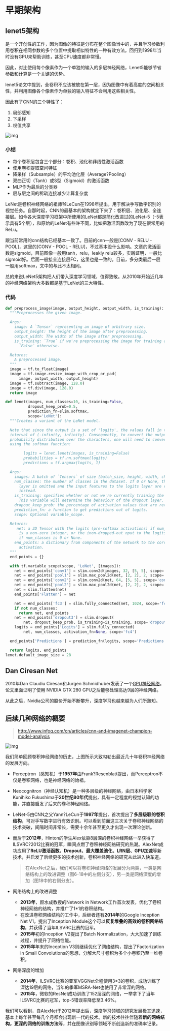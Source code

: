 # 早期架构

## lenet5架构

是一个开创性的工作，因为图像的特征是分布在整个图像当中的，并且学习参数利用卷积在相同参数的多个位置中提取相似特性的一种有效方法。回归到1998年当时没有GPU来帮助训练，甚至CPU速度都非常慢。

因此，对比使用每个像素作为一个单独的输入的多层神经网络，Lenet5能够节省参数和计算是一个关键的优势。

lenet5论文中提到，全卷积不应该被放在第一层，因为图像中有着高度的空间相关性，并利用图像各个像素作为单独的输入特征不会利用这些相关性。

因此有了CNN的三个特性了：

1. 局部感知
2. 下采样
3. 权值共享

![img](https://chenzomi12.github.io/2016/12/13/CNN-Architectures/lenet5.jpg)

### 小结

* 每个卷积层包含三个部分：卷积、池化和非线性激活函数
* 使用卷积提取空间特征
* 降采样（Subsample）的平均池化层（Average?Pooling）
* 双曲正切（Tanh）或S型（Sigmoid）的激活函数
* MLP作为最后的分类器
* 层与层之间的稀疏连接减少计算复杂度

LeNet是卷积神经网络的祖师爷LeCun在1998年提出，用于解决手写数字识别的视觉任务。自那时起，CNN的最基本的架构就定下来了：卷积层、池化层、全连接层。如今各大深度学习框架中所使用的LeNet都是简化改进过的LeNet-5（-5表示具有5个层），和原始的LeNet有些许不同，比如把激活函数改为了现在很常用的ReLu。

跟当前常用的cnn结构已经基本一致了。目前的cnn一般是[CONV - RELU - POOL]，这里的[CONV - POOL - 
RELU]，不过基本没什么影响。文章的激活函数是sigmoid，目前图像一般用tanh，relu，leakly 
relu较多，实践证明，一般比sigmoid好。后面一般接全连接层FC，这里也是一致的。目前，多分类最后一层一般用softmax，文中的与此不太相同。

总的来说LeNet5架构把人们带入深度学习领域，值得致敬。从2010年开始近几年的神经网络架构大多数都是基于LeNet的三大特性。

### 代码

```python
def preprocess_image(image, output_height, output_width, is_training):
  """Preprocesses the given image.

  Args:
    image: A `Tensor` representing an image of arbitrary size.
    output_height: The height of the image after preprocessing.
    output_width: The width of the image after preprocessing.
    is_training: `True` if we're preprocessing the image for training and
      `False` otherwise.

  Returns:
    A preprocessed image.
  """
  image = tf.to_float(image)
  image = tf.image.resize_image_with_crop_or_pad(
      image, output_width, output_height)
  image = tf.subtract(image, 128.0)
  image = tf.div(image, 128.0)
  return image

def lenet(images, num_classes=10, is_training=False,
          dropout_keep_prob=0.5,
          prediction_fn=slim.softmax,
          scope='LeNet'):
  """Creates a variant of the LeNet model.

  Note that since the output is a set of 'logits', the values fall in the
  interval of (-infinity, infinity). Consequently, to convert the outputs to a
  probability distribution over the characters, one will need to convert them
  using the softmax function:

        logits = lenet.lenet(images, is_training=False)
        probabilities = tf.nn.softmax(logits)
        predictions = tf.argmax(logits, 1)

  Args:
    images: A batch of `Tensors` of size [batch_size, height, width, channels].
    num_classes: the number of classes in the dataset. If 0 or None, the logits
      layer is omitted and the input features to the logits layer are returned
      instead.
    is_training: specifies whether or not we're currently training the model.
      This variable will determine the behaviour of the dropout layer.
    dropout_keep_prob: the percentage of activation values that are retained.
    prediction_fn: a function to get predictions out of logits.
    scope: Optional variable_scope.

  Returns:
     net: a 2D Tensor with the logits (pre-softmax activations) if num_classes
      is a non-zero integer, or the inon-dropped-out nput to the logits layer
      if num_classes is 0 or None.
    end_points: a dictionary from components of the network to the corresponding
      activation.
  """
  end_points = {}

  with tf.variable_scope(scope, 'LeNet', [images]):
    net = end_points['conv1'] = slim.conv2d(images, 32, [5, 5], scope='conv1')
    net = end_points['pool1'] = slim.max_pool2d(net, [2, 2], 2, scope='pool1')
    net = end_points['conv2'] = slim.conv2d(net, 64, [5, 5], scope='conv2')
    net = end_points['pool2'] = slim.max_pool2d(net, [2, 2], 2, scope='pool2')
    net = slim.flatten(net)
    end_points['Flatten'] = net

    net = end_points['fc3'] = slim.fully_connected(net, 1024, scope='fc3')
    if not num_classes:
      return net, end_points
    net = end_points['dropout3'] = slim.dropout(
        net, dropout_keep_prob, is_training=is_training, scope='dropout3')
    logits = end_points['Logits'] = slim.fully_connected(
        net, num_classes, activation_fn=None, scope='fc4')

  end_points['Predictions'] = prediction_fn(logits, scope='Predictions')

  return logits, end_points
lenet.default_image_size = 28
```

## Dan Ciresan Net

2010年Dan Claudiu Ciresan和Jurgen Schmidhuber发表了一个[GPU神经网络](http://arxiv.org/abs/1003.0358)。论文里面证明了使用 NVIDIA GTX 280 GPU之后能够处理高达9层的神经网络。

从此之后，Nvidia公司的股价开始不断攀升，深度学习也越来越为人们所熟知。

## 后续几种网络的概要

> http://www.infoq.com/cn/articles/cnn-and-imagenet-champion-model-analysis

![img](assets/net.jpg)

我们简单回顾卷积神经网络的历史，上图所示大致勾勒出最近几十年卷积神经网络的发展方向。

* Perceptron（感知机）于**1957年**由Frank?Resenblatt提出，而Perceptron不仅是卷积网络，也是神经网络的始祖。

* Neocognitron（神经认知机）是一种多层级的神经网络，由日本科学家Kunihiko Fukushima于**20世纪80年代**提出，具有一定程度的视觉认知的功能，并直接启发了后来的卷积神经网络。

* LeNet-5由CNN之父Yann?LeCun于**1997年**提出，首次提出了**多层级联的卷积结构**，可对手写数字进行有效识别。可以看到前面这三次关于卷积神经网络的技术突破，间隔时间非常长，需要十余年甚至更久才出现一次理论创新。

* 而后于**2012年**，Hinton的学生Alex依靠8层深的卷积神经网络一举获得了ILSVRC?2012比赛的冠军，瞬间点燃了卷积神经网络研究的热潮。AlexNet成功应用了**ReLU激活函数、Dropout、最大覆盖池化、LRN层、GPU加速**等新技术，并启发了后续更多的技术创新，卷积神经网络的研究从此进入快车道。

  > 在AlexNet之后，我们可以将卷积神经网络的发展分为两类，一类是网络结构上的改进调整（图6-18中的左侧分支），另一类是网络深度的增加（图18中的右侧分支）。
* 网络结构上的改进调整

  * **2013年**，颜水成教授的Network in Network工作首次发表，优化了卷积神经网络的结构，并推广了1*1的卷积结构。
  * 在改进卷积网络结构的工作中，后继者还有**2014年**的Google Inception Net V1，提出了Inception Module这个可以**反复堆叠的高效的卷积网络结构**，并获得了当年ILSVRC比赛的冠军。
  * **2015年**初的Inception V2提出了Batch Normalization，大大加速了训练过程，并提升了网络性能。
  * **2015年**年末的Inception V3则继续优化了网络结构，提出了Factorization in Small Convolutions的思想，分解大尺寸卷积为多个小卷积乃至一维卷积。

* 网络深度的增加
  * **2014年**，ILSVRC比赛的亚军VGGNet全程使用3*3的卷积，成功训练了深达19层的网络，当年的季军MSRA-Net也使用了非常深的网络。
  * **2015年**，微软的ResNet成功训练了152层深的网络，一举拿下了当年ILSVRC比赛的冠军，top-5错误率降低至3.46%。

我们可以看到，自AlexNet于2012年提出后，深度学习领域的研究发展极其迅速，基本上每年甚至每几个月都会出现新一代的技术。新的技术往往伴随着**新的网络结构，更深的网络的训练方法**等，并在图像识别等领域不断创造新的准确率记录。